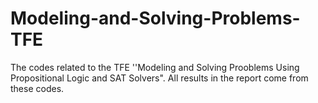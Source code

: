 # Modeling-and-Solving-Problems-TFE
The codes related to the TFE ''Modeling and Solving Prooblems Using Propositional Logic and SAT Solvers". All results in the report come from these codes.  
